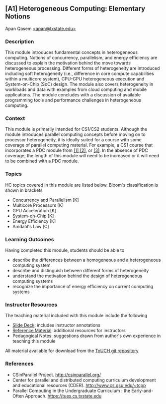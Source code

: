## [A1] Heterogeneous Computing: Elementary Notions
Apan Qasem [\<apan@txstate.edu\>](mailto:apan@txstate.edu)

### Description

This module introduces fundamental concepts in heterogeneous computing. Notions of concurrency,
parallelism, and energy efficiency are discussed to explain the motivation  behind the move towards
heterogeneous processing. Different forms of heterogeneity are introduced including soft
heterogeneity (i.e., difference in core compute capabilities within a multicore system), CPU-GPU
heterogeneous execution and System-on-Chip (SoC) design. The module also covers heterogeneity 
in workloads and data with examples from cloud computing and mobile applications. The module concludes
with a discussion of available programming tools and performance challenges in heterogeneous
computing. 

### Context

This module is primarily intended for CS1/CS2 students. Although the module introduces parallel
computing concepts before moving on to processor heterogeneity, it is ideally suited for a course with some
coverage of parallel computing material. For example, a CS1 course that incorporates a PDC module
from [[1]](#csinparallel),[[2]](#cder), or [[3]](#tues). In the absence of PDC coverage, the length
of this module will need to be increased or it will need to be combined with a PDC module. 

### Topics

HC topics covered in this module are listed below. Bloom's classification is shown in brackets

  * Concurrency and Parallelism [K]
  * Multicore Processors [K]
  * GPU Acceleration [K]
  * System-on-Chip [K]
  * Energy Efficiency [K]
  * Amdahl's Law [C]


### Learning Outcomes

Having completed this module, students should be able to 

  * describe the differences between a homogeneous and a heterogeneous computing system
  * describe and distinguish between different forms of heterogeneity
  * understand the motivation behind the design of heterogeneous computing systems
  * recognize the importance of energy efficiency on current computing systems

### Instructor Resources

The teaching material included with this module include the following

  * [Slide Deck](./lecture_slides.pptx): includes instructor annotations
  * [Reference Material](#references): additional resources for instructors
  * Pedagogical Notes: suggestions drawn from author's own experience in teaching this module 

All material available for download from the [ToUCH git
repository](https://github.com/TeachingUndergradsCHC/modules.git)  


### References 

* <a name="csinparallel"></a>CSinParallel Project. <http://csinparallel.org/>
* <a name="cder"></a>Center for parallel and distributed computing curriculum development and
  educational resources 
  (CDER). <http://www.cs.gsu.edu/~tcpp>
* <a name="tues"></a>Parallel Computing in the Undergraduate Curriculum : the Early-and-Often
  Approach. <https://tues.cs.txstate.edu>

